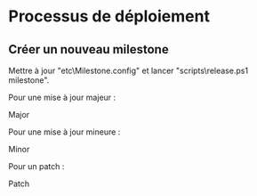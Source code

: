 Processus de déploiement
========================


Créer un nouveau milestone
--------------------------

Mettre à jour "etc\Milestone.config" et lancer "scripts\release.ps1 milestone".

Pour une mise à jour majeur :
<?xml version="1.0" encoding="utf-8"?>
<configuration>
  <Milestone>Major</Milestone>
</configuration>

Pour une mise à jour mineure :
<?xml version="1.0" encoding="utf-8"?>
<configuration>
  <Milestone>Minor</Milestone>
</configuration>

Pour un patch :
<?xml version="1.0" encoding="utf-8"?>
<configuration>
  <Milestone>Patch</Milestone>
</configuration>
